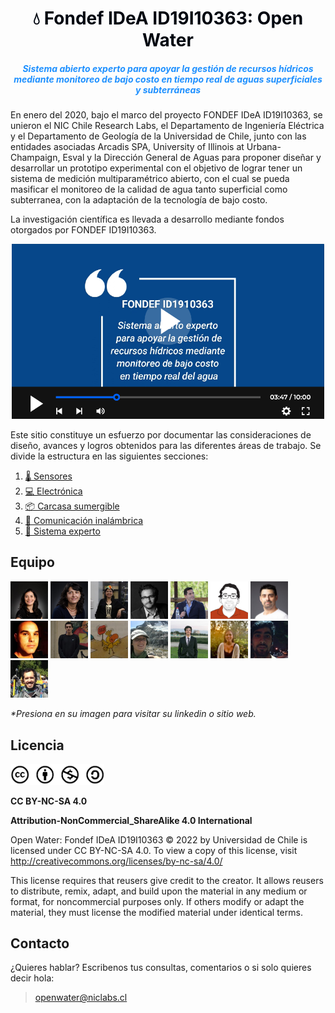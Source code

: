 <h1 style="text-align:center;color:#000610">💧 Fondef IDeA ID19I10363: Open Water</h1>

<h5 style="text-align:center;color:DodgerBlue;">Sistema abierto experto para apoyar la gestión de recursos hídricos mediante monitoreo de bajo costo en tiempo real de aguas superficiales y subterráneas</h5>


<p style="text-align:justify;">

En enero del 2020, bajo el marco del proyecto FONDEF IDeA ID19I10363, se unieron el NIC Chile Research Labs, el Departamento de Ingeniería Eléctrica y el Departamento de Geología de la Universidad de Chile, junto con las entidades asociadas Arcadis SPA, University of Illinois at Urbana-Champaign, Esval y la Dirección General de Aguas para proponer diseñar y desarrollar un prototipo experimental con el objetivo de lograr tener un sistema de medición multiparamétrico abierto, con el cual se pueda masificar el monitoreo de la calidad de agua tanto superficial como subterranea, con la adaptación de la tecnología de bajo costo.

La investigación científica es llevada a desarrollo mediante fondos otorgados por FONDEF ID19I10363.

[<p align="center"><img style="float: center;"  title="a title" alt="Alt text" src="images/inicio_video2.png" width="500px"></p>](https://www.youtube.com/watch?v=SJs9-OBhGeA)

</p>

Este sitio constituye un esfuerzo por documentar las consideraciones de diseño, avances y logros obtenidos para las diferentes áreas de trabajo. Se divide la estructura en las siguientes secciones:

1. [🌡 Sensores](0-Sensores.md)
2. [💻 Electrónica](1-Electrónica.md)
3. [📦 Carcasa sumergible](2-Carcasa.md)
4. [📡 Comunicación inalámbrica](3-Comunicación-inalámbrica.md)
5. [🤖 Sistema experto](4-Sistema%20Experto.md)

<!--
## Noticias

##### 05.05.2022 - Bitácora Niclabs
[![Everything Is AWESOME](images/news_bitacoraniclabs.png)](https://www.youtube.com/watch?v=SJs9-OBhGeA)
-->

## Equipo

[<img title="Sandra Cespedes" alt="Sandra Cespedes" src="images/inicio_equipo_sandra.jpg" width="60px">](https://www.linkedin.com/in/scespedes/)
[<img title="Linda Daniele" alt="Linda Daniele" src="images/inicio_equipo_linda.jpg" width="60px">](https://www.linkedin.com/in/linda-daniele-9a35bb39/)
[<img title="Doris Saez" alt="Doris Saez" src="images/inicio_equipo_doris.jpg" width="60px">](https://www.linkedin.com/in/doris-saez-ba2ab5146/)
[<img title="Juan Salamanca" alt="Juan Salamanca" src="images/inicio_equipo_juan.jpg" width="60px">](https://www.linkedin.com/in/juan-salamanca-8b784411/)
[<img title="Matías Taucare" alt="Matías Taucare" src="images/inicio_equipo_matiastaucare.jpg" width="60px">](https://www.linkedin.com/in/matias-taucare-toro/)
[<img title="Francisco Jaramillo" alt="Francisco Jaramillo" src="images/inicio_equipo_francisco.jpg" width="60px">](https://www.linkedin.com/in/francisco-jaramillo-montoya-0a6b8750/)
[<img title="Rodrigo Muñoz" alt="Rodrigo Muñoz" src="images/inicio_equipo_rodrigo.jpg" width="60px">](https://www.linkedin.com/in/rodrigomunozlara/)
[<img title="Pablo Martin" alt="Pablo Martin" src="images/inicio_equipo_pablo.jpg" width="60px">](https://www.linkedin.com/in/pmartinchile/)
[<img title="Sebastian Cifuentes" alt="Sebastian Cifuentes" src="images/inicio_equipo_sebastian.jpg" width="60px">](https://www.linkedin.com/in/sebcif)
[<img title="Gabriel Flores" alt="Gabriel Flores" src="images/inicio_equipo_gabriel.jpg" width="60px">](https://github.com/gaboflowers)
[<img title="Gabriela Mendoza" alt="Gabriela Mendoza" src="images/inicio_equipo_gabriela.jpg" width="60px">](https://www.linkedin.com/in/gabriela-mendoza-muñoz-700945151/)
[<img title="Maximiliano Jones" alt="Maximiliano Jones" src="images/inicio_equipo_maximiliano.jpg" width="60px">](https://www.linkedin.com/in/maximiliano-jones-herrera-b4013b97/)
[<img title="María Jesus" alt="María Jesus" src="images/inicio_equipo_mariajesus.jpg" width="60px">]()
[<img title="Amilcar Aravena" alt="Amilcar Aravena" src="images/inicio_equipo_amilcar.jpg" width="60px">](https://www.linkedin.com/in/amilcar-aravena/)
[<img title="Matías Macaya" alt="Matías Macaya" src="images/inicio_equipo_matiasmacaya.jpg" width="60px">](https://www.linkedin.com/in/matiasmacayaleiva/)

_*Presiona en su imagen para visitar su linkedin o sitio web._

## Licencia

<img title="Licencia CC BY-NC-SA 4.0" alt="Licencia CC BY-NC-SA 4.0" src="images/inicio_licencia.png" width="150px" class="center">

**CC BY-NC-SA 4.0**

**Attribution-NonCommercial_ShareAlike 4.0 International**

Open Water: Fondef IDeA ID19I10363 © 2022 by Universidad de Chile is licensed under CC BY-NC-SA 4.0. To view a copy of this license, visit http://creativecommons.org/licenses/by-nc-sa/4.0/

This license requires that reusers give credit to the creator. It allows reusers to distribute, remix, adapt, and build upon the material in any medium or format, for noncommercial purposes only. If others modify or adapt the material, they must license the modified material under identical terms.

## Contacto

¿Quieres hablar? Escribenos tus consultas, comentarios o si solo quieres decir hola:

> [openwater@niclabs.cl](openwater@niclabs.cl)

<!--
BY: Credit must be given to you, the creator.
NC: Only noncommercial use of your work is permitted. Noncommercial means not primarily intended for or directed towards commercial advantage or monetary compensation.
SA: Adaptations must be shared under the same terms.
-->

<!--
<b>Editar bitacora</b>

Referirse a la página [como editar](old/como-editar.md).
-->
